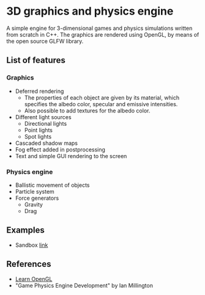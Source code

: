 # 3D graphics and physics engine

A simple engine for 3-dimensional games and physics simulations written from
scratch in C++.
The graphics are rendered using OpenGL, by means of the open source GLFW library.

## List of features

### Graphics

- Deferred rendering
    - The properties of each object are given by its material, which specifies
    the albedo color, specular and emissive intensities.
    - Also possible to add textures for the albedo color.
- Different light sources
    - Directional lights
    - Point lights
    - Spot lights
- Cascaded shadow maps
- Fog effect added in postprocessing
- Text and simple GUI rendering to the screen

### Physics engine

- Ballistic movement of objects
- Particle system
- Force generators
    - Gravity
    - Drag
    <!-- - Spring-like forces (in the center of mass) -->

## Examples

- Sandbox [link](examples/Sandbox)

## References

- [Learn OpenGL](https://learnopengl.com/)
- "Game Physics Engine Development" by Ian Millington
